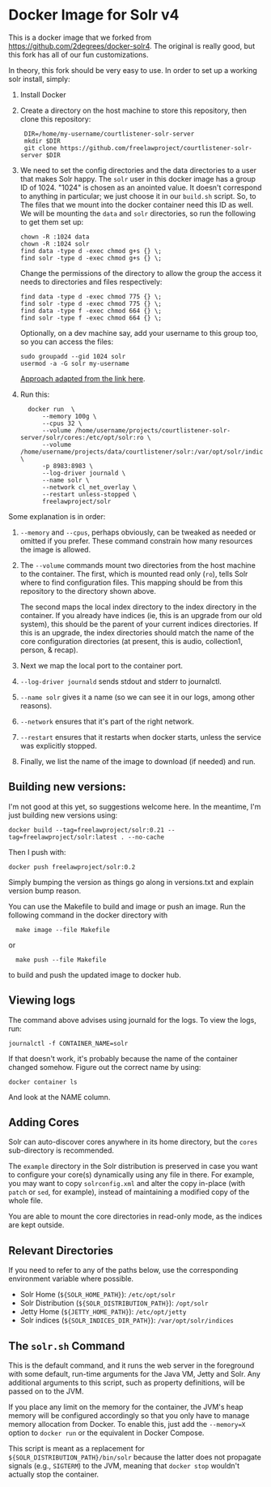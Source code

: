 # Docker Image for Solr v4

This is a docker image that we forked from https://github.com/2degrees/docker-solr4. 
The original is really good, but this fork has all of our fun customizations. 

In theory, this fork should be very easy to use. In order to set up a working
solr install, simply:

1. Install Docker

1. Create a directory on the host machine to store this repository, then clone this repository:

        DIR=/home/my-username/courtlistener-solr-server
        mkdir $DIR
        git clone https://github.com/freelawproject/courtlistener-solr-server $DIR

1. We need to set the config directories and the data directories to a user 
   that makes Solr happy. The `solr` user in this docker image has a group ID 
   of 1024. "1024" is chosen as an anointed value. It doesn't correspond to 
   anything in particular; we just choose it in our `build.sh` script. So, to 
   The files that we mount into the docker container need this ID as well. We 
   will be mounting the `data` and `solr` directories, so run the following to 
   get them set up: 
      
       chown -R :1024 data
       chown -R :1024 solr
       find data -type d -exec chmod g+s {} \;
       find solr -type d -exec chmod g+s {} \;
       
   Change the permissions of the directory to allow the group the access it 
   needs to directories and files respectively:
   
       find data -type d -exec chmod 775 {} \;
       find solr -type d -exec chmod 775 {} \;
       find data -type f -exec chmod 664 {} \;
       find solr -type f -exec chmod 664 {} \;
       
   Optionally, on a dev machine say, add your username to this group too, so 
   you can access the files:  
   
       sudo groupadd --gid 1024 solr
       usermod -a -G solr my-username
       
    [Approach adapted from the link here](https://medium.com/@nielssj/docker-volumes-and-file-system-permissions-772c1aee23ca).

1. Run this:

         docker run  \
             --memory 100g \
             --cpus 32 \
             --volume /home/username/projects/courtlistener-solr-server/solr/cores:/etc/opt/solr:ro \
             --volume /home/username/projects/data/courtlistener/solr:/var/opt/solr/indices \
             -p 8983:8983 \
             --log-driver journald \
             --name solr \
             --network cl_net_overlay \
             --restart unless-stopped \
             freelawproject/solr 

Some explanation is in order:

1. `--memory` and `--cpus`, perhaps obviously, can be tweaked as needed or 
omitted if you prefer. These command constrain how many resources the image is 
allowed.

1. The `--volume` commands mount two directories from the host machine to the 
container. The first, which is mounted read only (`ro`), tells Solr where to 
find configuration files. This mapping should be from this repository to the 
directory shown above. 

    The second maps the local index directory to the index directory in the 
    container. If you already have indices (ie, this is an upgrade from our old
    system), this should be the parent of your current indices directories. 
    If this is an upgrade, the index directories should match the name of the 
    core configuration directories (at present, this is audio, collection1, 
    person, & recap).

1. Next we map the local port to the container port.

1. `--log-driver journald` sends stdout and stderr to journalctl.

1. `--name solr` gives it a name (so we can see it in our logs, among other
   reasons).
   
1. `--network` ensures that it's part of the right network.

1. `--restart` ensures that it restarts when docker starts, unless the service
   was explicitly stopped.

1. Finally, we list the name of the image to download (if needed) and run.


## Building new versions:

I'm not good at this yet, so suggestions welcome here. In the meantime, I'm 
just building new versions using:

    docker build --tag=freelawproject/solr:0.21 --tag=freelawproject/solr:latest . --no-cache
    
Then I push with:

    docker push freelawproject/solr:0.2
    
Simply bumping the version as things go along in versions.txt and 
explain version bump reason.

You can use the Makefile to build and image or push an image. 
Run the following command in the docker directory with 

      make image --file Makefile

or

      make push --file Makefile 

to build and push the updated image to docker hub.

## Viewing logs

The command above advises using journald for the logs. To view the logs, run:

    journalctl -f CONTAINER_NAME=solr
    
If that doesn't work, it's probably because the name of the container changed
somehow. Figure out the correct name by using:

    docker container ls
    
And look at the NAME column.


## Adding Cores

Solr can auto-discover cores anywhere in its home directory, but the `cores`
sub-directory is recommended.

The `example` directory in the Solr distribution is preserved in case you want
to configure your core(s) dynamically using any file in there. For example,
you may want to copy `solrconfig.xml` and alter the copy in-place (with `patch`
or `sed`, for example), instead of maintaining a modified copy of the whole
file.

You are able to mount the core directories in read-only mode, as the indices
are kept outside.


## Relevant Directories

If you need to refer to any of the paths below, use the corresponding
environment variable where possible.

- Solr Home (`${SOLR_HOME_PATH}`): `/etc/opt/solr`
- Solr Distribution (`${SOLR_DISTRIBUTION_PATH}`): `/opt/solr`
- Jetty Home (`${JETTY_HOME_PATH}`): `/etc/opt/jetty`
- Solr indices (`${SOLR_INDICES_DIR_PATH}`): `/var/opt/solr/indices`


## The `solr.sh` Command

This is the default command, and it runs the web server in the foreground with
some default, run-time arguments for the Java VM, Jetty and Solr. Any additional
arguments to this script, such as property definitions, will be passed on to
the JVM.

If you place any limit on the memory for the container, the JVM's heap memory
will be configured accordingly so that you only have to manage memory
allocation from Docker. To enable this, just add the `--memory=X` option to
`docker run` or the equivalent in Docker Compose.

This script is meant as a replacement for `${SOLR_DISTRIBUTION_PATH}/bin/solr`
because the latter does not propagate signals (e.g., `SIGTERM`) to the JVM,
meaning that `docker stop` wouldn't actually stop the container.

